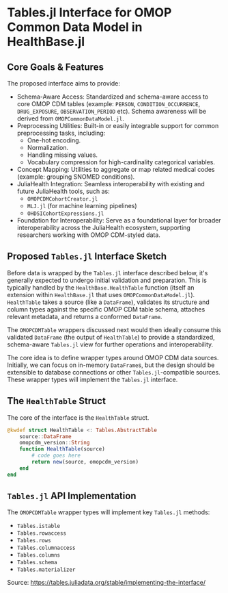 # Tables.jl Interface for OMOP Common Data Model in HealthBase.jl

## Core Goals & Features

The proposed interface aims to provide:

- Schema-Aware Access: Standardized and schema-aware access to core OMOP CDM tables (example: `PERSON`, `CONDITION_OCCURRENCE`, `DRUG_EXPOSURE`, `OBSERVATION_PERIOD` etc). Schema awareness will be derived from `OMOPCommonDataModel.jl`.
- Preprocessing Utilities: Built-in or easily integrable support for common preprocessing tasks, including:
    - One-hot encoding.
    - Normalization.
    - Handling missing values.
    - Vocabulary compression for high-cardinality categorical variables.
- Concept Mapping: Utilities to aggregate or map related medical codes (example: grouping SNOMED conditions).
- JuliaHealth Integration: Seamless interoperability with existing and future JuliaHealth tools, such as:
    - `OMOPCDMCohortCreator.jl`
    - `MLJ.jl` (for machine learning pipelines)
    - `OHDSICohortExpressions.jl`
- Foundation for Interoperability: Serve as a foundational layer for broader interoperability across the JuliaHealth ecosystem, supporting researchers working with OMOP CDM-styled data.

## Proposed `Tables.jl` Interface Sketch

Before data is wrapped by the `Tables.jl` interface described below, it's generally expected to undergo initial validation and preparation. This is typically handled by the `HealthBase.HealthTable` function (itself an extension within `HealthBase.jl` that uses `OMOPCommonDataModel.jl`). `HealthTable` takes a source (like a `DataFrame`), validates its structure and column types against the specific OMOP CDM table schema, attaches relevant metadata, and returns a conformed `DataFrame`.

The `OMOPCDMTable` wrappers discussed next would then ideally consume this validated `DataFrame` (the output of `HealthTable`) to provide a standardized, schema-aware `Tables.jl` view for further operations and interoperability.

The core idea is to define wrapper types around OMOP CDM data sources. Initially, we can focus on in-memory `DataFrame`s, but the design should be extensible to database connections or other `Tables.jl`-compatible sources. These wrapper types will implement the `Tables.jl` interface.

## The `HealthTable` Struct

The core of the interface is the `HealthTable` struct. 

```julia
@kwdef struct HealthTable <: Tables.AbstractTable
    source::DataFrame
    omopcdm_version::String
    function HealthTable(source)
        # code goes here
        return new(source, omopcdm_version)
    end
end
```

## `Tables.jl` API Implementation

The `OMOPCDMTable` wrapper types will implement key `Tables.jl` methods:

- `Tables.istable`
- `Tables.rowaccess`
- `Tables.rows`
- `Tables.columnaccess`
- `Tables.columns`
- `Tables.schema`
- `Tables.materializer`

Source: https://tables.juliadata.org/stable/implementing-the-interface/
